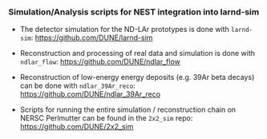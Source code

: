### Simulation/Analysis scripts for NEST integration into larnd-sim

- The detector simulation for the ND-LAr prototypes is done with `larnd-sim`: https://github.com/DUNE/larnd-sim 

- Reconstruction and processing of real data and simulation is done with `ndlar_flow`: https://github.com/DUNE/ndlar_flow

- Reconstruction of low-energy energy deposits (e.g. 39Ar beta decays) can be done with `ndlar_39Ar_reco`:  https://github.com/DUNE/ndlar_39Ar_reco

- Scripts for running the entire simulation / reconstruction chain on NERSC Perlmutter can be found in the `2x2_sim` repo: https://github.com/DUNE/2x2_sim
